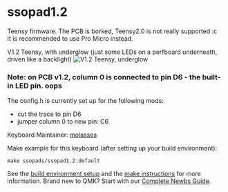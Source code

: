 # ssopad1.2
Teensy firmware. The PCB is borked, Teensy2.0 is not really supported :c \
It is recommended to use Pro Micro instead.

V1.2 Teensy, with underglow (just some LEDs on a perfboard underneath, driven like a backlight)
![V1.2 Teensy, underglow](https://user-images.githubusercontent.com/33560291/85184022-05ea1000-b243-11ea-93e6-429593b7d0d9.jpg)

### Note: on PCB v1.2, column 0 is connected to pin D6 - the built-in LED pin. oops 
The config.h is currently set up for the following mods: 
- cut the trace to pin D6 
- jumper column 0 to new pin: C6 

Keyboard Maintainer: [molasses](https://github.com/JarofMolasses)  

Make example for this keyboard (after setting up your build environment):

    make ssopads/ssopad1.2:default

See the [build environment setup](https://docs.qmk.fm/#/getting_started_build_tools) and the [make instructions](https://docs.qmk.fm/#/getting_started_make_guide) for more information. Brand new to QMK? Start with our [Complete Newbs Guide](https://docs.qmk.fm/#/newbs).

